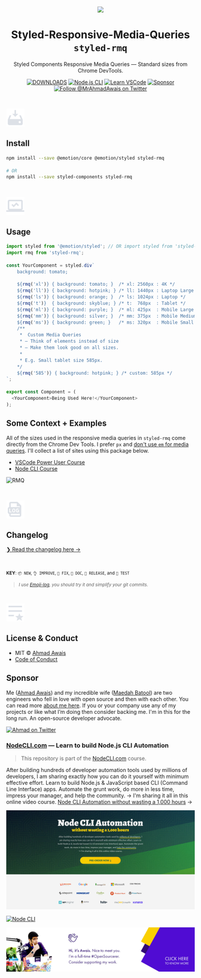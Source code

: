 <div align="center">
  <br>
  <a href="https://twitter.com/MrAhmadAwais/">
    <img src="https://on.awais.dev/jkur9j68/c" width="120"/>
  </a>
  <h1 align="center">Styled-Responsive-Media-Queries <code>styled-rmq</code></h1>

  <p align="center">
    Styled Components Responsive Media Queries — Standard sizes from Chrome DevTools.
  </p>

[![DOWNLOADS](https://img.shields.io/npm/dt/styled-rmq?label=DOWNLOADS%20%20❯&colorA=6A788D&colorB=6A788D&style=flat)](https://www.npmjs.com/package/styled-rmq) [![Node.js CLI](https://img.shields.io/badge/-NodeCLI.com-gray.svg?colorB=6A788D&style=flat)][n] [![Learn VSCode](https://img.shields.io/badge/-VSCODE.pro-gray.svg?colorB=6A788D&style=flat)][v] [![Sponsor](https://img.shields.io/badge/-Sponsor-gray.svg?colorB=6A788D&style=flat)](https://github.com/ahmadawais/sponsor?utm_source=FOSS)
[![Follow @MrAhmadAwais on Twitter](https://img.shields.io/badge/FOLLOW%20@MRAHMADAWAIS%20%E2%86%92-gray.svg?colorA=6A788D&colorB=6A788D&style=flat)](https://twitter.com/mrahmadawais/)

</div>

<br>

[![📟](https://raw.githubusercontent.com/ahmadawais/stuff/master/images/git/install.png)](./../../)

## Install

```sh
npm install --save @emotion/core @emotion/styled styled-rmq

# OR
npm install --save styled-components styled-rmq
```

<br>

[![⚙️](https://raw.githubusercontent.com/ahmadawais/stuff/master/images/git/usage.png)](./../../)

## Usage

```js
import styled from '@emotion/styled'; // OR import styled from 'styled-components';
import rmq from 'styled-rmq';

const YourComponent = styled.div`
    background: tomato;

    ${rmq('xl')} { background: tomato; }  /* xl: 2560px : 4K */
    ${rmq('ll')} { background: hotpink; } /* ll: 1440px : Laptop Large */
    ${rmq('ls')} { background: orange; }  /* ls: 1024px : Laptop */
    ${rmq('t')}  { background: skyblue; } /* t:  768px  : Tablet */
    ${rmq('ml')} { background: purple; }  /* ml: 425px  : Mobile Large */
    ${rmq('mm')} { background: silver; }  /* mm: 375px  : Mobile Medium */
    ${rmq('ms')} { background: green; }   /* ms: 320px  : Mobile Small */
    /**
     *  Custom Media Queries
     * — Think of elements instead of size
     * — Make them look good on all sizes.
     *
     * E.g. Small tablet size 585px.
    */
    ${rmq('585')} { background: hotpink; } /* custom: 585px */
`;

export const Component = (
  <YourComponent>Being Used Here!</YourComponent>
);
```

## Some Context + Examples

All of the sizes used in the responsive media queries in `styled-rmq` come directly from the Chrome Dev Tools. I prefer `px` and [don't use `em` for media queries](https://adamwathan.me/dont-use-em-for-media-queries/). I'll collect a list of sites using this package below.

- [VSCode Power User Course][n]
- [Node CLI Course][n]

![RMQ](https://on.awais.dev/03dae5/c)

<br>

[![📝](https://raw.githubusercontent.com/ahmadawais/stuff/master/images/git/log.png)](changelog.md)

## Changelog

[❯ Read the changelog here →](changelog.md)

<br>

<small>**KEY**: `📦 NEW`, `👌 IMPROVE`, `🐛 FIX`, `📖 DOC`, `🚀 RELEASE`, and `🤖 TEST`

> _I use [Emoji-log](https://github.com/ahmadawais/Emoji-Log), you should try it and simplify your git commits._

</small>

<br>

[![📃](https://raw.githubusercontent.com/ahmadawais/stuff/master/images/git/license.png)](./../../)

## License & Conduct

- MIT © [Ahmad Awais](https://twitter.com/MrAhmadAwais/)
- [Code of Conduct](code-of-conduct.md)

## Sponsor

Me ([Ahmad Awais](https://twitter.com/mrahmadawais/)) and my incredible wife ([Maedah Batool](https://twitter.com/MaedahBatool/)) are two engineers who fell in love with open source and then with each other. You can read more [about me here](https://ahmadawais.com/about). If you or your company use any of my projects or like what I’m doing then consider backing me. I'm in this for the long run. An open-source developer advocate.

[![Ahmad on Twitter](https://img.shields.io/twitter/follow/mrahmadawais.svg?style=social&label=Follow%20@MrAhmadAwais)](https://twitter.com/mrahmadawais/)

### [NodeCLI.com][n] — Learn to build Node.js CLI Automation

> This repository is part of the [NodeCLI.com][n] course.

After building hundreds of developer automation tools used by millions of developers, I am sharing exactly how you can do it yourself with minimum effective effort. Learn to build Node.js & JavaScript based CLI (Command Line Interface) apps. Automate the grunt work, do more in less time, impress your manager, and help the community.
→ I'm sharing it all in this online video course. [Node CLI Automation
without wasting a 1,000 hours][n] →</p>

[![Node CLI Course](https://raw.githubusercontent.com/ahmadawais/stuff/master/nodecli/featured.jpg)][n]

[![Node CLI](https://img.shields.io/badge/-NodeCLI.com%20%E2%86%92-gray.svg?colorB=488640&style=flat)][n]

[n]: https://NodeCLI.com?utm_source=github&utm_medium=referral&utm_campaign=ahmadawais/styled-rmq

[![Awais on Twitter](https://raw.githubusercontent.com/ahmadawais/stuff/master/sponsor/sponsor.jpg)](https://github.com/AhmadAwais/sponsor)

[v]: https://VSCode.pro/?utm_source=github.com&utm_medium=referral&utm_campaign=ahmadawais/Styled-Responsive-Media-Queries
[n]: https://NodeCLI.com/?utm_source=github.com&utm_medium=referral&utm_campaign=ahmadawais/Styled-Responsive-Media-Queries
